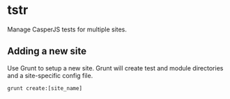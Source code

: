 # tstr

Manage CasperJS tests for multiple sites.

## Adding a new site
Use Grunt to setup a new site. Grunt will create test and module directories and a site-specific config file.
```
grunt create:[site_name]
```
